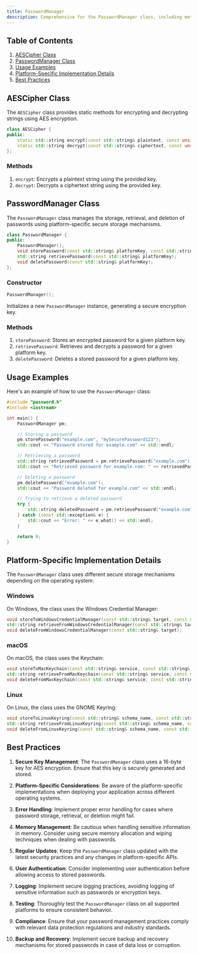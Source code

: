 ```yaml
---
title: PasswordManager
description: Comprehensive for the PasswordManager class, including methods for secure password storage, retrieval, and deletion using AES encryption and platform-specific secure storage mechanisms.
---
```


## Table of Contents

1. [AESCipher Class](#aescipher-class)
2. [PasswordManager Class](#passwordmanager-class)
3. [Usage Examples](#usage-examples)
4. [Platform-Specific Implementation Details](#platform-specific-implementation-details)
5. [Best Practices](#best-practices)

## AESCipher Class

The `AESCipher` class provides static methods for encrypting and decrypting strings using AES encryption.

```cpp
class AESCipher {
public:
    static std::string encrypt(const std::string& plaintext, const unsigned char* key);
    static std::string decrypt(const std::string& ciphertext, const unsigned char* key);
};
```

### Methods

1. `encrypt`: Encrypts a plaintext string using the provided key.
2. `decrypt`: Decrypts a ciphertext string using the provided key.

## PasswordManager Class

The `PasswordManager` class manages the storage, retrieval, and deletion of passwords using platform-specific secure storage mechanisms.

```cpp
class PasswordManager {
public:
    PasswordManager();
    void storePassword(const std::string& platformKey, const std::string& password);
    std::string retrievePassword(const std::string& platformKey);
    void deletePassword(const std::string& platformKey);
};
```

### Constructor

```cpp
PasswordManager();
```

Initializes a new `PasswordManager` instance, generating a secure encryption key.

### Methods

1. `storePassword`: Stores an encrypted password for a given platform key.
2. `retrievePassword`: Retrieves and decrypts a password for a given platform key.
3. `deletePassword`: Deletes a stored password for a given platform key.

## Usage Examples

Here's an example of how to use the `PasswordManager` class:

```cpp
#include "password.h"
#include <iostream>

int main() {
    PasswordManager pm;

    // Storing a password
    pm.storePassword("example.com", "mySecurePassword123");
    std::cout << "Password stored for example.com" << std::endl;

    // Retrieving a password
    std::string retrievedPassword = pm.retrievePassword("example.com");
    std::cout << "Retrieved password for example.com: " << retrievedPassword << std::endl;

    // Deleting a password
    pm.deletePassword("example.com");
    std::cout << "Password deleted for example.com" << std::endl;

    // Trying to retrieve a deleted password
    try {
        std::string deletedPassword = pm.retrievePassword("example.com");
    } catch (const std::exception& e) {
        std::cout << "Error: " << e.what() << std::endl;
    }

    return 0;
}
```

## Platform-Specific Implementation Details

The `PasswordManager` class uses different secure storage mechanisms depending on the operating system:

### Windows

On Windows, the class uses the Windows Credential Manager:

```cpp
void storeToWindowsCredentialManager(const std::string& target, const std::string& encryptedPassword);
std::string retrieveFromWindowsCredentialManager(const std::string& target);
void deleteFromWindowsCredentialManager(const std::string& target);
```

### macOS

On macOS, the class uses the Keychain:

```cpp
void storeToMacKeychain(const std::string& service, const std::string& account, const std::string& encryptedPassword);
std::string retrieveFromMacKeychain(const std::string& service, const std::string& account);
void deleteFromMacKeychain(const std::string& service, const std::string& account);
```

### Linux

On Linux, the class uses the GNOME Keyring:

```cpp
void storeToLinuxKeyring(const std::string& schema_name, const std::string& attribute_name, const std::string& encryptedPassword);
std::string retrieveFromLinuxKeyring(const std::string& schema_name, const std::string& attribute_name);
void deleteFromLinuxKeyring(const std::string& schema_name, const std::string& attribute_name);
```

## Best Practices

1. **Secure Key Management**: The `PasswordManager` class uses a 16-byte key for AES encryption. Ensure that this key is securely generated and stored.

2. **Platform-Specific Considerations**: Be aware of the platform-specific implementations when deploying your application across different operating systems.

3. **Error Handling**: Implement proper error handling for cases where password storage, retrieval, or deletion might fail.

4. **Memory Management**: Be cautious when handling sensitive information in memory. Consider using secure memory allocation and wiping techniques when dealing with passwords.

5. **Regular Updates**: Keep the `PasswordManager` class updated with the latest security practices and any changes in platform-specific APIs.

6. **User Authentication**: Consider implementing user authentication before allowing access to stored passwords.

7. **Logging**: Implement secure logging practices, avoiding logging of sensitive information such as passwords or encryption keys.

8. **Testing**: Thoroughly test the `PasswordManager` class on all supported platforms to ensure consistent behavior.

9. **Compliance**: Ensure that your password management practices comply with relevant data protection regulations and industry standards.

10. **Backup and Recovery**: Implement secure backup and recovery mechanisms for stored passwords in case of data loss or corruption.
